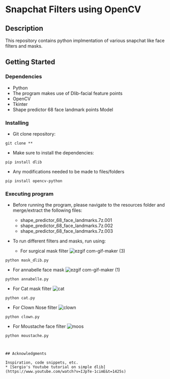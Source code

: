 # Snapchat Filters using OpenCV

## Description

This repository contains python implmentation of various snapchat like face filters and masks. 

## Getting Started

### Dependencies

* Python
* The program makes use of Dlib-facial feature points
* OpenCV
* Tkinter
* Shape predictor 68 face landmark points Model


### Installing
* Git clone repository: 
```
git clone **
```
* Make sure to install the dependencies:
```
pip install dlib
```
* Any modifications needed to be made to files/folders
```
pip install opencv-python
```

### Executing program
* Before running the program, please navigate to the resources folder and merge/extract the following files:
   * shape_predictor_68_face_landmarks.7z.001
   * shape_predictor_68_face_landmarks.7z.002
   * shape_predictor_68_face_landmarks.7z.003

* To run different filters and masks, run using: 
   * For surgical mask filter
   ![ezgif com-gif-maker (3)](https://user-images.githubusercontent.com/35187768/97100752-0ca2ec80-1654-11eb-8f27-e49c541dfd72.gif)
```
python mask_dlib.py
```
   * For annabelle face mask
   ![ezgif com-gif-maker (1)](https://user-images.githubusercontent.com/35187768/97100658-f0528000-1652-11eb-9c32-bd20fbf03424.gif)
```
python annabelle.py
```
   * For Cat mask filter
   ![cat](https://user-images.githubusercontent.com/35187768/97100607-660a1c00-1652-11eb-82b2-990849a32098.gif)
```
python cat.py
```
   * For Clown Nose filter
   ![clown](https://user-images.githubusercontent.com/35187768/97100605-5be81d80-1652-11eb-84dc-4e3638cf39fa.gif)
```
python clown.py
```
   * For Moustache face filter
   ![moos](https://user-images.githubusercontent.com/35187768/97100608-6bfffd00-1652-11eb-9a65-5c46c9e58511.gif)
```
python moustache.py



## Acknowledgments

Inspiration, code snippets, etc.
* [Sergio's Youtube tutorial on simple dlib](https://www.youtube.com/watch?v=IJpTe-1cimE&t=1425s)
